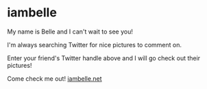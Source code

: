 # iambelle

My name is Belle and I can't wait to see you! 

I'm always searching Twitter for nice pictures to comment on. 

Enter your friend's Twitter handle above and I will go check out their pictures!

Come check me out! [iambelle.net](iambelle.net)